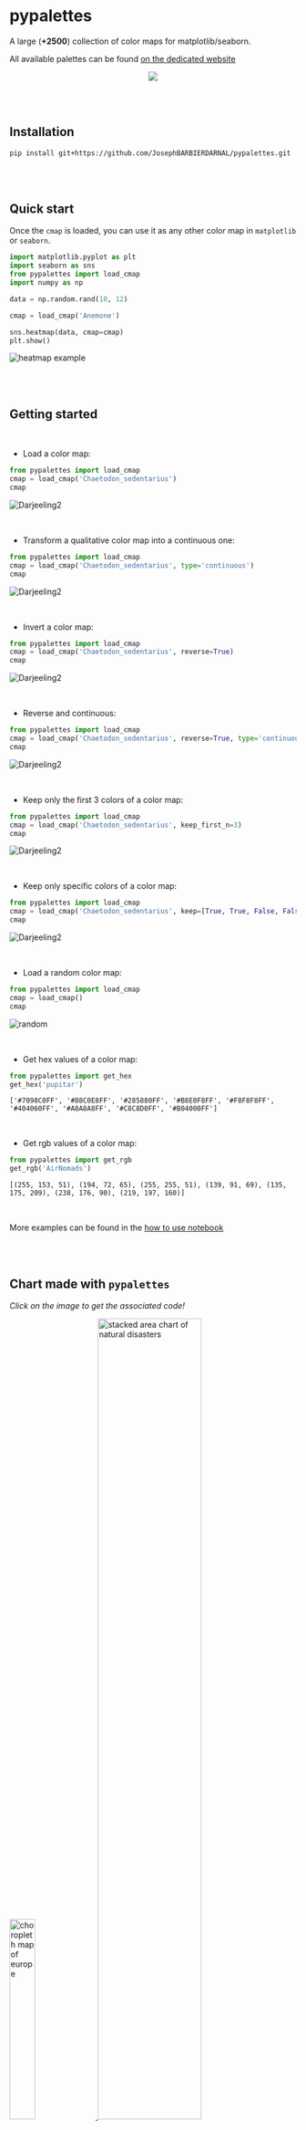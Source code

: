 # pypalettes

A large (**+2500**) collection of color maps for matplotlib/seaborn.

All available palettes can be found [on the dedicated website](https://python-graph-gallery.com/color-palette-finder/)

<center>
   
   ![](pypalettes.gif)
</center>



<br><br>

## Installation

```bash
pip install git+https://github.com/JosephBARBIERDARNAL/pypalettes.git
```

<br><br>

## Quick start

Once the `cmap` is loaded, you can use it as any other color map in `matplotlib` or `seaborn`.

```python
import matplotlib.pyplot as plt
import seaborn as sns
from pypalettes import load_cmap
import numpy as np

data = np.random.rand(10, 12)

cmap = load_cmap('Anemone')

sns.heatmap(data, cmap=cmap)
plt.show()
```

![heatmap example](images/heatmap.png)

<br><br>

## Getting started

<br>

- Load a color map:

```python
from pypalettes import load_cmap
cmap = load_cmap('Chaetodon_sedentarius')
cmap
```

![Darjeeling2](images/simple.png)

<br>

- Transform a qualitative color map into a continuous one:

```python
from pypalettes import load_cmap
cmap = load_cmap('Chaetodon_sedentarius', type='continuous')
cmap
```

![Darjeeling2](images/continuous.png)

<br>

- Invert a color map:

```python
from pypalettes import load_cmap
cmap = load_cmap('Chaetodon_sedentarius', reverse=True)
cmap
```

![Darjeeling2](images/reverse.png)

<br>

- Reverse and continuous:

```python
from pypalettes import load_cmap
cmap = load_cmap('Chaetodon_sedentarius', reverse=True, type='continuous')
cmap
```

![Darjeeling2](images/continuous_reverse.png)

<br>

- Keep only the first 3 colors of a color map:

```python
from pypalettes import load_cmap
cmap = load_cmap('Chaetodon_sedentarius', keep_first_n=3)
cmap
```

![Darjeeling2](images/keep_first_n.png)

<br>

- Keep only specific colors of a color map:

```python
from pypalettes import load_cmap
cmap = load_cmap('Chaetodon_sedentarius', keep=[True, True, False, False, True])
cmap
```

![Darjeeling2](images/keep.png)

<br>

- Load a random color map:

```python
from pypalettes import load_cmap 
cmap = load_cmap()
cmap
```

![random](images/random.png)

<br>

- Get hex values of a color map:

```python
from pypalettes import get_hex
get_hex('pupitar')
```

`['#7098C0FF',
 '#88C0E8FF',
 '#285880FF',
 '#B8E0F8FF',
 '#F8F8F8FF',
 '#404060FF',
 '#A8A8A8FF',
 '#C8C8D0FF',
 '#B04000FF']`

<br>

- Get rgb values of a color map:

```python
from pypalettes import get_rgb
get_rgb('AirNomads')
```

`[(255, 153, 51),
 (194, 72, 65),
 (255, 255, 51),
 (139, 91, 69),
 (135, 175, 209),
 (238, 176, 90),
 (219, 197, 160)]`

<br>

More examples can be found in the [how to use notebook](https://github.com/JosephBARBIERDARNAL/pypalettes/blob/main/how_to_use.ipynb)

<br><br>

## Chart made with `pypalettes`

*Click on the image to get the associated code!*

<p>
   
   <a href='https://python-graph-gallery.com/web-map-with-custom-legend/'  target="_blank">
      <img
         src="https://raw.githubusercontent.com/holtzy/The-Python-Graph-Gallery/master/static/graph/web-map-with-custom-legend.png"
         width="30%"
         alt="choropleth map of europe"
      />
   </a>

   <a href='https://python-graph-gallery.com/web-stacked-area-with-inflexion-arrows/'  target="_blank">
      <img
         src="https://raw.githubusercontent.com/holtzy/The-Python-Graph-Gallery/master/static/graph/web-stacked-area-with-inflexion-arrows.png"
         width="60%"
         alt="stacked area chart of natural disasters"
      />
   </a>

   <a href='https://python-graph-gallery.com/591-arrows-with-inflexion-point/'  target="_blank">
      <img
         src="images/chart_example_1.png"
         width="50%"
         alt="gapminder bubble chart"
      />
   </a>

</p>

<br><br>

## Related projects

`pypalettes` is **highly** inspired from the R package [paletteer](https://github.com/EmilHvitfeldt/paletteer) and the python package [palettable](https://github.com/jiffyclub/palettable).

<br><br>

## How data has been collected

- Sites used
   - https://coolors.co/palettes/trending
   - https://pmassicotte.github.io/paletteer_gallery/

[Learn more in the dedicated directory](parsers/README.md)

<br><br>